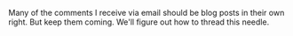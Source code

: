 Many of the comments I receive via email should be blog posts in their own right. But keep them coming. We'll figure out how to thread this needle. 
